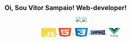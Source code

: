   ##  Oi, Sou Vitor Sampaio! Web-developer!

<div align="center">
  <a href="https://github.com/Sampai0z">
  <img height="180em" src="https://github-readme-stats.vercel.app/api?username=Sampai0z&show_icons=true&theme=dark&include_all_commits=true&count_private=true"/>
  <img height="180em" src="https://github-readme-stats.vercel.app/api/top-langs/?username=Sampai0z&layout=compact&langs_count=7&theme=dark"/>
</div>
  
 <div style="display: inline_block" align="center"><br>
  <img align="center" alt="Vitor-Js" height="30" width="50" src="https://raw.githubusercontent.com/devicons/devicon/master/icons/javascript/javascript-plain.svg">
  <img align="center" alt="Vitor-HTML" height="30" width="50" src="https://raw.githubusercontent.com/devicons/devicon/master/icons/html5/html5-original.svg">
  <img align="center" alt="Vitor-CSS" height="30" width="50" src="https://raw.githubusercontent.com/devicons/devicon/master/icons/css3/css3-original.svg">
  <img align="center" alt="Vitor-PHVitorP" height="30" width="50" src="https://raw.githubusercontent.com/devicons/devicon/master/icons/php/php-original.svg">
  <img align="center" alt="Vitor-PHVitorP" height="30" width="50" src="https://github.com/devicons/devicon/blob/master/icons/vuejs/vuejs-original-wordmark.svg">
</div>
  
  ##

